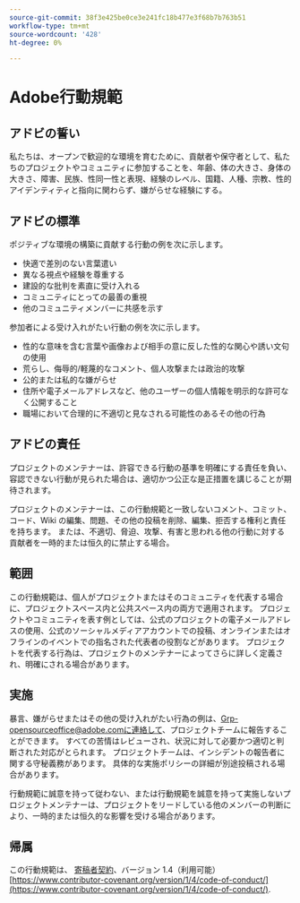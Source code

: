 ```yaml
---
source-git-commit: 38f3e425be0ce3e241fc18b477e3f68b7b763b51
workflow-type: tm+mt
source-wordcount: '428'
ht-degree: 0%

---
```

# Adobe行動規範

## アドビの誓い

私たちは、オープンで歓迎的な環境を育むために、貢献者や保守者として、私たちのプロジェクトやコミュニティに参加することを、年齢、体の大きさ、身体の大きさ、障害、民族、性同一性と表現、経験のレベル、国籍、人種、宗教、性的アイデンティティと指向に関わらず、嫌がらせな経験にする。

## アドビの標準

ポジティブな環境の構築に貢献する行動の例を次に示します。

* 快適で差別のない言葉遣い
* 異なる視点や経験を尊重する
* 建設的な批判を素直に受け入れる
* コミュニティにとっての最善の重視
* 他のコミュニティメンバーに共感を示す

参加者による受け入れがたい行動の例を次に示します。

* 性的な意味を含む言葉や画像および相手の意に反した性的な関心や誘い文句の使用
* 荒らし、侮辱的/軽蔑的なコメント、個人攻撃または政治的攻撃
* 公的または私的な嫌がらせ
* 住所や電子メールアドレスなど、他のユーザーの個人情報を明示的な許可なく公開すること
* 職場において合理的に不適切と見なされる可能性のあるその他の行為

## アドビの責任

プロジェクトのメンテナーは、許容できる行動の基準を明確にする責任を負い、容認できない行動が見られた場合は、適切かつ公正な是正措置を講じることが期待されます。

プロジェクトのメンテナーは、この行動規範と一致しないコメント、コミット、コード、Wiki の編集、問題、その他の投稿を削除、編集、拒否する権利と責任を持ちます。 または、不適切、脅迫、攻撃、有害と思われる他の行動に対する貢献者を一時的または恒久的に禁止する場合。

## 範囲

この行動規範は、個人がプロジェクトまたはそのコミュニティを代表する場合に、プロジェクトスペース内と公共スペース内の両方で適用されます。 プロジェクトやコミュニティを表す例としては、公式のプロジェクトの電子メールアドレスの使用、公式のソーシャルメディアアカウントでの投稿、オンラインまたはオフラインのイベントでの指名された代表者の役割などがあります。 プロジェクトを代表する行為は、プロジェクトのメンテナーによってさらに詳しく定義され、明確にされる場合があります。

## 実施

暴言、嫌がらせまたはその他の受け入れがたい行為の例は、Grp-opensourceoffice@adobe.comに連絡して、プロジェクトチームに報告することができます。 すべての苦情はレビューされ、状況に対して必要かつ適切と判断された対応がとられます。 プロジェクトチームは、インシデントの報告者に関する守秘義務があります。 具体的な実施ポリシーの詳細が別途投稿される場合があります。

行動規範に誠意を持って従わない、または行動規範を誠意を持って実施しないプロジェクトメンテナーは、プロジェクトをリードしている他のメンバーの判断により、一時的または恒久的な影響を受ける場合があります。

## 帰属

この行動規範は、 [寄稿者契約](https://www.contributor-covenant.org/)、バージョン 1.4（利用可能） [https://www.contributor-covenant.org/version/1/4/code-of-conduct/](https://www.contributor-covenant.org/version/1/4/code-of-conduct/).
